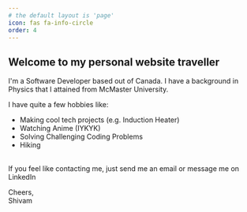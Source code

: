```yaml
---
# the default layout is 'page'
icon: fas fa-info-circle
order: 4
---
```


## Welcome to my personal website traveller <br />

I'm a Software Developer based out of Canada. I have a background in Physics that I attained from McMaster University. <br />

I have quite a few hobbies like:

- Making cool tech projects (e.g. Induction Heater)
- Watching Anime (IYKYK)
- Solving Challenging Coding Problems
- Hiking

<br />
If you feel like contacting me, just send me an email or message me on LinkedIn <br />

Cheers, <br />
Shivam

